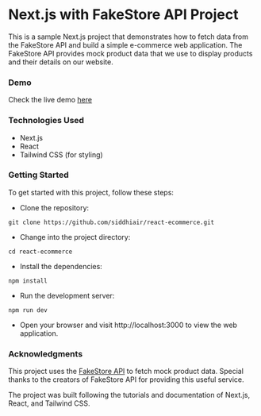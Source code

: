 # Next.js with FakeStore API Project
This is a sample Next.js project that demonstrates how to fetch data from the FakeStore API and build a simple e-commerce web application. The FakeStore API provides mock product data that we use to display products and their details on our website.

### Demo
Check the live demo [here]()

### Technologies Used
- Next.js
- React
- Tailwind CSS (for styling)

### Getting Started
To get started with this project, follow these steps:

- Clone the repository:
```
git clone https://github.com/siddhiair/react-ecommerce.git
```
- Change into the project directory:
```
cd react-ecommerce
```
- Install the dependencies:
```
npm install
```
- Run the development server:
```
npm run dev
```
- Open your browser and visit http://localhost:3000 to view the web application.

### Acknowledgments
This project uses the [FakeStore API](https://fakestoreapi.com/) to fetch mock product data. Special thanks to the creators of FakeStore API for providing this useful service.

The project was built following the tutorials and documentation of Next.js, React, and Tailwind CSS.

